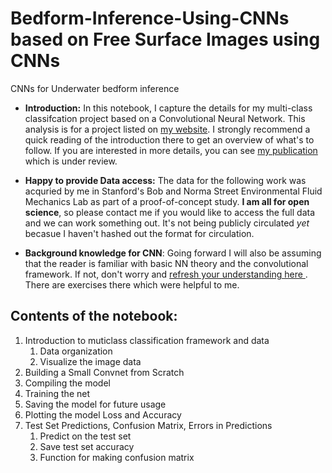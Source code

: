 # Bedform-Inference-Using-CNNs based on Free Surface Images using CNNs 
CNNs for Underwater bedform inference

- **Introduction:** In this notebook, I capture the details for my multi-class classifcation project based on a Convolutional Neural Network. This analysis is for a project listed on <a href="https://web.stanford.edu/~sakshamg/portfolio/bathymetry_inversion">my website</a>. I strongly recommend a quick reading of the introduction there to get an overview of what's to follow. If you are interested in more details, you can see <a href="https://web.stanford.edu/~sakshamg/assets/docs/JFM1_R1.pdf">my publication</a> which is under review. 


- **Happy to provide Data access:** The data for the following work was acquried by me in Stanford's Bob and Norma Street Environmental Fluid Mechanics Lab as part of a proof-of-concept study. **I am all for open science**, so please contact me if you would like to access the full data and we can work something out. It's not being publicly circulated *yet* becasue I haven't hashed out the format for circulation.


- **Background knowledge for CNN**: Going forward I will also be assuming that the reader is familiar with basic NN theory and the convolutional framework. If not, don't worry and <a href="https://developers.google.com/machine-learning/practica/image-classification/convolutional-neural-networks">refresh your understanding here </a>. There are exercises there which were helpful to me. 

## Contents of the notebook:
1. Introduction to muticlass classification framework and data
    1. Data organization
    2. Visualize the image data
3. Building a Small Convnet from Scratch
4. Compiling the model
5. Training the net
6. Saving the model for future usage
7. Plotting the model Loss and Accuracy
8. Test Set Predictions, Confusion Matrix, Errors in Predictions
    1. Predict on the test set
    2. Save test set accuracy
    3. Function for making confusion matrix
